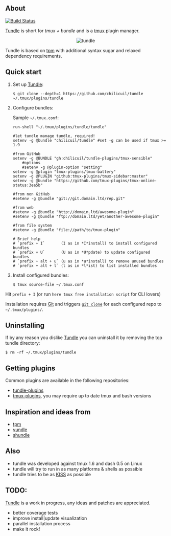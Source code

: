 ## About

[![Build Status](https://travis-ci.org/chilicuil/tundle.png?branch=master)](https://travis-ci.org/chilicuil/tundle)

[Tundle](https://github.com/chilicuil/tundle/) is short for _tmux + bundle_ and is a [tmux](http://en.wikipedia.org/wiki/tmux) plugin manager.

<p align="center">
<img src="http://javier.io/assets/img/tundle.gif" alt="tundle"/>
</p>

Tundle is based on [tpm](https://github.com/tmux-plugins/tpm) with additional syntax sugar and relaxed dependency requirements.

## Quick start

1. Set up [Tundle](https://github.com/chilicuil/tundle/):

   ```
   $ git clone --depth=1 https://github.com/chilicuil/tundle ~/.tmux/plugins/tundle
   ```

2. Configure bundles:

   Sample `~/.tmux.conf`:

   ```
   run-shell "~/.tmux/plugins/tundle/tundle"

   #let tundle manage tundle, required!
   setenv -g @bundle "chilicuil/tundle" #set -g can be used if tmux >= 1.9

   #from GitHub
   setenv -g @BUNDLE "gh:chilicuil/tundle-plugins/tmux-sensible"
       #options
       #setenv -g @plugin-option "setting"
   setenv -g @plugin "tmux-plugins/tmux-battery"
   setenv -g @PLUGIN "github:tmux-plugins/tmux-sidebar:master"
   setenv -g @bundle "https://github.com/tmux-plugins/tmux-online-status:3ea5b"

   #from non GitHub
   #setenv -g @bundle "git://git.domain.ltd/rep.git"

   #from web
   #setenv -g @bundle "http://domain.ltd/awesome-plugin"
   #setenv -g @bundle "ftp://domain.ltd/yet/another-awesome-plugin"

   #from file system
   #setenv -g @bundle "file://path/to/tmux-plugin"

   # Brief help
   # `prefix + I`       (I as in *I*install) to install configured bundles
   # `prefix + U`       (U as in *U*pdate) to update configured bundles
   # `prefix + alt + u` (u as in *u*install) to remove unused bundles
   # `prefix + alt + l` (l as in *l*ist) to list installed bundles
   ```

3. Install configured bundles:

   ```
   $ tmux source-file ~/.tmux.conf
   ```

Hit `prefix + I` (or run `here tmux free installation script` for CLI lovers)

Installation requires [Git](http://git-scm.com/) and triggers [`git clone`](http://gitref.org/creating/#clone) for each configured repo to `~/.tmux/plugins/`.

## Uninstalling

If by any reason you dislike [Tundle](https://github.com/chilicuil/tundle) you can uninstall it by removing the top tundle directory:

   ```
   $ rm -rf ~/.tmux/plugins/tundle
   ```

## Getting plugins

Common plugins are available in the following repositories:

* [tundle-plugins](https://github.com/chilicuil/tundle-plugins)
* [tmux-plugins](https://github.com/tmux-plugins), you may require up to date tmux and bash versions

## Inspiration and ideas from

* [tpm](https://github.com/tmux-plugins/tpm)
* [vundle](https://github.com/gmarik/vundle)
* [shundle](https://github.com/chilicuil/shundle)

## Also

* tundle was developed against tmux 1.6 and dash 0.5 on Linux
* tundle will try to run in as many platforms & shells as possible
* tundle tries to be as [KISS](http://en.wikipedia.org/wiki/KISS_principle) as possible

## TODO:
[Tundle](https://github.com/chilicuil/tundle/) is a work in progress, any ideas and patches are appreciated.

* better coverage tests
* improve install|update visualization
* parallel installation process
* make it rock!

